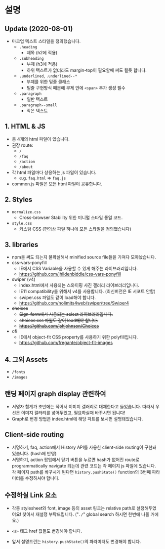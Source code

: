 # 설명

## Update (2020-08-01)

- 마크업 텍스트 스타일을 정의했습니다.
  - `.heading`
    - 제목 (h2에 적용)
  - `.subheading`
    - 부제 (h3에 적용)
    - 하위 텍스트가 없더라도 margin-top이 필요할때 써도 될듯 합니다.
  - `.underlined`, `.underlined--*`
    - 부제를 위한 밑줄 클래스
    - 밑줄 구현방식 때문에 부제 안에 `<span>` 추가 생성 필수
  - `.paragraph`
    - 일반 텍스트
  - `.paragraph--small`
    - 작은 텍스트
  
## 1. HTML & JS

- 총 4개의 html 파일이 있습니다.
- 권장 route:
  - `/`
  - `/faq`
  - `/action`
  - `/about`
- 각 html 파일마다 상응하는 js 파일이 있습니다.
  - e.g. `faq.html` => `faq.js`
- common.js 파일은 모든 html 파일이 공유합니다.

## 2. Styles

- `normalize.css`
  - Cross-browser Stability 위한 미니멀 스타일 통일 코드.
- `style.css`
  - 커스텀 CSS (편의상 파일 하나에 모든 스타일을 정의했습니다)

## 3. libraries

- npm을 써도 되는지 불확실해서 minified source file들을 가져다 모아놨습니다.
- css-vars-ponyfill
  - IE에서 CSS Variable을 사용할 수 있게 해주는 라이브러리입니다.
  - https://github.com/jhildenbiddle/css-vars-ponyfill
- swiper (v4)
  - index.html에서 사용되는 스와이핑 사진 갤러리 라이브러리입니다.
  - IE11 compatibility를 위해서 v4를 사용합니다. (최신버전은 IE 서포트 안함)
  - swiper.css 파일도 같이 load해야 합니다.
  - https://github.com/nolimits4web/swiper/tree/Swiper4
- ~~choices~~
  - ~~Sign-form에서 사용되는 select 라이브러리입니다.~~
  - ~~choices.css 파일도 같이 load해야 합니다.~~
  - ~~https://github.com/jshjohnson/Choices~~
- ofi
  - IE에서 object-fit CSS property를 사용하기 위한 polyfill입니다.
  - https://github.com/fregante/object-fit-images

## 4. 그외 Assets

- `/fonts`
- `/images`

## 랜딩 페이지 graph display 관련하여

- 서명자 합계가 초반에는 적어서 이미지 갤러리로 대체한다고 들었습니다. 따라서 우선은 이미지 갤러리를 넣어두었고, 필요하실때 바꾸시면 됩니다!
- Graph로 변경 방법은 index.html에 해당 파트를 보시면 설명돼있습니다.

## Client-side routing

- 서명하기, faq, action에서 History API를 사용한 client-side routing이 구현돼있습니다. (hash에 반영)
- 서명하기, action 팝업에서 닫기 버튼을 누르면 hash가 없어진 route로 programmatically navigate 되는데 관련 코드는 각 페이지 js 파일에 있습니다. 각 페이지 path를 바꾸시게 된다면 `history.pushState()` function의 3번째 파라미터를 수정하셔야 합니다.

## 수정하실 Link 요소

- 각종 stylesheet와 font, image 등의 asset 링크는 relative path로 설정해두었어요! 찾아서 재설정 부탁드립니다. ("`./`" global search 하시면 한번에 나올 거에요.)

- `<a>` 태그 href 값들도 변경해야 합니다.

- 앞서 설명드린는 `history.pushState()`의 파라미터도 변경해야 합니다.
